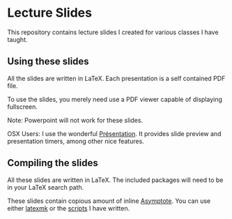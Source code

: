 # Lecture Slides
This repository contains lecture slides I created for various classes I have taught.

## Using these slides
All the slides are written in LaTeX. Each presentation is a self contained PDF file.

To use the slides, you merely need use a PDF viewer capable of displaying fullscreen.

Note: Powerpoint will not work for these slides.

OSX Users: I use the wonderful [Présentation](http://iihm.imag.fr/blanch/software/osx-presentation/). It provides slide preview and presentation timers, among other nice features.

## Compiling the slides
All these slides are written in LaTeX. The included packages will need to be in your LaTeX search path.

These slides contain copious amount of inline [Asymptote](http://asymptote.sourceforge.net/). You can use either [latexmk](https://www.ctan.org/pkg/latexmk/) or the [scripts](https://github.com/weinels/LaTeX/tree/master/scripts) I have written.
